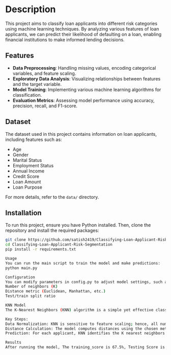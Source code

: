 # Description
This project aims to classify loan applicants into different risk categories using machine learning techniques. By analyzing various features of loan applicants, we can predict their likelihood of defaulting on a loan, enabling financial institutions to make informed lending decisions.

## Features

- **Data Preprocessing**: Handling missing values, encoding categorical variables, and feature scaling.
- **Exploratory Data Analysis**: Visualizing relationships between features and the target variable.
- **Model Training**: Implementing various machine learning algorithms for classification.
- **Evaluation Metrics**: Assessing model performance using accuracy, precision, recall, and F1-score.

## Dataset

The dataset used in this project contains information on loan applicants, including features such as:

- Age
- Gender
- Marital Status
- Employment Status
- Annual Income
- Credit Score
- Loan Amount
- Loan Purpose

For more details, refer to the `data/` directory.

## Installation

To run this project, ensure you have Python installed. Then, clone the repository and install the required packages:

```bash
git clone https://github.com/satish2419/Classifying-Loan-Applicant-Risk-Segmentation.git
cd Classifying-Loan-Applicant-Risk-Segmentation
pip install -r requirements.txt

Usage
You can run the main script to train the model and make predictions:
python main.py

Configuration
You can modify parameters in config.py to adjust model settings, such as:
Number of neighbors (K)
Distance metric (Euclidean, Manhattan, etc.)
Test/train split ratio

KNN Model
The K-Nearest Neighbors (KNN) algorithm is a simple yet effective classification technique that works by finding the K closest data points in the training set to the new data point. The class label is determined based on the majority class among those neighbors.

Key Steps:
Data Normalization: KNN is sensitive to feature scaling; hence, all numerical features are normalized.
Distance Calculation: The model computes distances using the chosen metric (e.g., Euclidean).
Prediction: For each applicant, KNN identifies the K nearest neighbors and predicts the risk category.

Results
After running the model, The training_score is 67.5%, Testing Score is 64.5, Accuracy Score is 64.53%.
